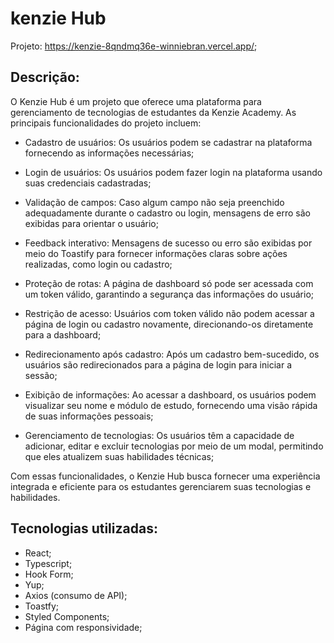 # kenzie Hub

Projeto: https://kenzie-8qndmq36e-winniebran.vercel.app/;

## Descrição: 
O Kenzie Hub é um projeto que oferece uma plataforma para gerenciamento de tecnologias de estudantes da Kenzie Academy. As principais funcionalidades do projeto incluem:

- Cadastro de usuários: Os usuários podem se cadastrar na plataforma fornecendo as informações necessárias;

- Login de usuários: Os usuários podem fazer login na plataforma usando suas credenciais cadastradas;

- Validação de campos: Caso algum campo não seja preenchido adequadamente durante o cadastro ou login, mensagens de erro são exibidas para orientar o usuário;

- Feedback interativo: Mensagens de sucesso ou erro são exibidas por meio do Toastify para fornecer informações claras sobre ações realizadas, como login ou cadastro;

- Proteção de rotas: A página de dashboard só pode ser acessada com um token válido, garantindo a segurança das informações do usuário;

- Restrição de acesso: Usuários com token válido não podem acessar a página de login ou cadastro novamente, direcionando-os diretamente para a dashboard;

- Redirecionamento após cadastro: Após um cadastro bem-sucedido, os usuários são redirecionados para a página de login para iniciar a sessão;

- Exibição de informações: Ao acessar a dashboard, os usuários podem visualizar seu nome e módulo de estudo, fornecendo uma visão rápida de suas informações pessoais;

- Gerenciamento de tecnologias: Os usuários têm a capacidade de adicionar, editar e excluir tecnologias por meio de um modal, permitindo que eles atualizem suas habilidades técnicas;

Com essas funcionalidades, o Kenzie Hub busca fornecer uma experiência integrada e eficiente para os estudantes gerenciarem suas tecnologias e habilidades.

## Tecnologias utilizadas:
- React;
- Typescript;
- Hook Form; 
- Yup;
- Axios (consumo de API);
- Toastfy;
- Styled Components;
- Página com responsividade;
